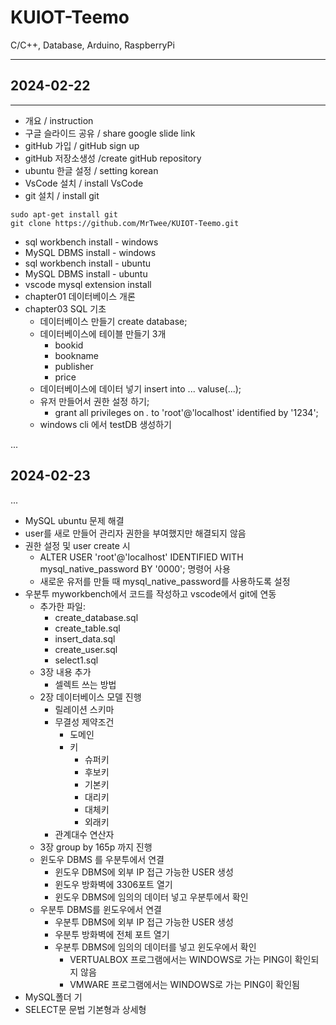 # KUIOT-Teemo
C/C++, Database, Arduino, RaspberryPi

---
## 2024-02-22
---

- 개요                  / instruction
- 구글 슬라이드 공유     / share google slide link
- gitHub 가입           / gitHub sign up
- gitHub 저장소생성     /create gitHub repository
- ubuntu 한글 설정       / setting korean  
- VsCode 설치           / install VsCode
- git 설치              / install git
```shell
sudo apt-get install git
git clone https://github.com/MrTwee/KUIOT-Teemo.git
```

- sql workbench install - windows
- MySQL DBMS install - windows
- sql workbench install - ubuntu
- MySQL DBMS install - ubuntu
- vscode mysql extension install
- chapter01 데이터베이스 개론
- chapter03 SQL 기초
    - 데이터베이스 만들기 create database;
    - 데이터베이스에 테이블 만들기 3개
        - bookid
        - bookname
        - publisher
        - price
    - 데이터베이스에 데이터 넣기 insert into ... valuse(...);
    - 유저 만들어서 권한 설정 하기;
        - grant all privileges on *.* to 'root'@'localhost' identified by '1234';
    - windows cli 에서 testDB 생성하기

...
## 2024-02-23
...

- MySQL ubuntu 문제 해결
- user를 새로 만들어 관리자 권한을 부여했지만 해결되지 않음
- 권한 설정 및 user create 시
    - ALTER USER 'root'@'localhost' IDENTIFIED WITH mysql_native_password BY '0000'; 명령어 사용
    - 새로운 유저를 만들 때 mysql_native_password를 사용하도록 설정
- 우분투 myworkbench에서 코드를 작성하고 vscode에서 git에 연동
    - 추가한 파일:
        - create_database.sql
        - create_table.sql
        - insert_data.sql
        - create_user.sql
        - select1.sql
    - 3장 내용 추가
        - 셀렉트 쓰는 방법
    - 2장 데이터베이스 모델 진행
        - 릴레이션 스키마
        - 무결성 제약조건
            - 도메인
            - 키 
                - 슈퍼키
                - 후보키
                - 기본키
                - 대리키
                - 대체키
                - 외래키
        - 관계대수 연산자         
    - 3장 group by 165p 까지 진행
    - 윈도우 DBMS 를 우분투에서 연결
        - 윈도우 DBMS에 외부 IP 접근 가능한 USER 생성
        - 윈도우 방화벽에 3306포트 열기
        - 윈도우 DBMS에 임의의 데이터 넣고 우분투에서 확인
    - 우분투 DBMS를 윈도우에서 연결
        - 우분투 DBMS에 외부 IP 접근 가능한 USER 생성
        - 우분투 방화벽에 전체 포트 열기
        - 우분투 DBMS에 임의의 데이터를 넣고 윈도우에서 확인
            - VERTUALBOX 프로그램에서는 WINDOWS로 가는 PING이 확인되지 않음
            - VMWARE 프로그램에서는 WINDOWS로 가는 PING이 확인됨
- MySQL폴더 기
- SELECT문 문법 기본형과 상세형